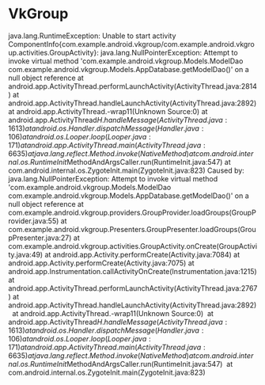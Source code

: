 # VkGroup
java.lang.RuntimeException: Unable to start activity ComponentInfo{com.example.android.vkgroup/com.example.android.vkgroup.activities.GroupActivity}: java.lang.NullPointerException: Attempt to invoke virtual method 'com.example.android.vkgroup.Models.ModelDao com.example.android.vkgroup.Models.AppDatabase.getModelDao()' on a null object reference
        at android.app.ActivityThread.performLaunchActivity(ActivityThread.java:2814)
        at android.app.ActivityThread.handleLaunchActivity(ActivityThread.java:2892)
        at android.app.ActivityThread.-wrap11(Unknown Source:0)
        at android.app.ActivityThread$H.handleMessage(ActivityThread.java:1613)
        at android.os.Handler.dispatchMessage(Handler.java:106)
        at android.os.Looper.loop(Looper.java:171)
        at android.app.ActivityThread.main(ActivityThread.java:6635)
        at java.lang.reflect.Method.invoke(Native Method)
        at com.android.internal.os.RuntimeInit$MethodAndArgsCaller.run(RuntimeInit.java:547)
        at com.android.internal.os.ZygoteInit.main(ZygoteInit.java:823)
     Caused by: java.lang.NullPointerException: Attempt to invoke virtual method 'com.example.android.vkgroup.Models.ModelDao com.example.android.vkgroup.Models.AppDatabase.getModelDao()' on a null object reference
        at com.example.android.vkgroup.providers.GroupProvider.loadGroups(GroupProvider.java:55)
        at com.example.android.vkgroup.Presenters.GroupPresenter.loadGroups(GroupPresenter.java:27)
        at com.example.android.vkgroup.activities.GroupActivity.onCreate(GroupActivity.java:49)
        at android.app.Activity.performCreate(Activity.java:7084)
        at android.app.Activity.performCreate(Activity.java:7075)
        at android.app.Instrumentation.callActivityOnCreate(Instrumentation.java:1215)
        at android.app.ActivityThread.performLaunchActivity(ActivityThread.java:2767)
        at android.app.ActivityThread.handleLaunchActivity(ActivityThread.java:2892) 
        at android.app.ActivityThread.-wrap11(Unknown Source:0) 
        at android.app.ActivityThread$H.handleMessage(ActivityThread.java:1613) 
        at android.os.Handler.dispatchMessage(Handler.java:106) 
        at android.os.Looper.loop(Looper.java:171) 
        at android.app.ActivityThread.main(ActivityThread.java:6635) 
        at java.lang.reflect.Method.invoke(Native Method) 
        at com.android.internal.os.RuntimeInit$MethodAndArgsCaller.run(RuntimeInit.java:547) 
        at com.android.internal.os.ZygoteInit.main(ZygoteInit.java:823) 
